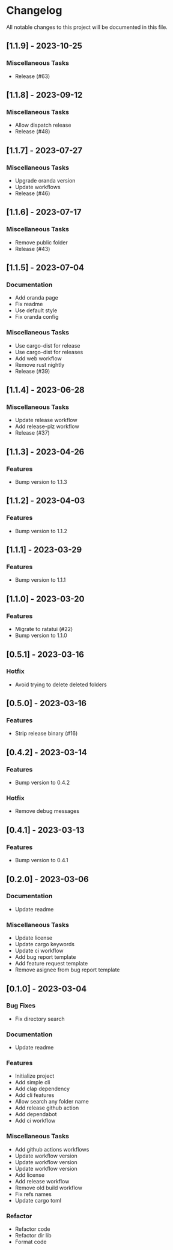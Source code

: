 # Changelog

All notable changes to this project will be documented in this file.

## [1.1.9] - 2023-10-25

### Miscellaneous Tasks

- Release (#63)

## [1.1.8] - 2023-09-12

### Miscellaneous Tasks

- Allow dispatch release
- Release (#48)

## [1.1.7] - 2023-07-27

### Miscellaneous Tasks

- Upgrade oranda version
- Update workflows
- Release (#46)

## [1.1.6] - 2023-07-17

### Miscellaneous Tasks

- Remove public folder
- Release (#43)

## [1.1.5] - 2023-07-04

### Documentation

- Add oranda page
- Fix readme
- Use default style
- Fix oranda config

### Miscellaneous Tasks

- Use cargo-dist for release
- Use cargo-dist for releases
- Add web workflow
- Remove rust nightly
- Release (#39)

## [1.1.4] - 2023-06-28

### Miscellaneous Tasks

- Update release workflow
- Add release-plz workflow
- Release (#37)

## [1.1.3] - 2023-04-26

### Features

- Bump version to 1.1.3

## [1.1.2] - 2023-04-03

### Features

- Bump version to 1.1.2

## [1.1.1] - 2023-03-29

### Features

- Bump version to 1.1.1

## [1.1.0] - 2023-03-20

### Features

- Migrate to ratatui (#22)
- Bump version to 1.1.0

## [0.5.1] - 2023-03-16

### Hotfix

- Avoid trying to delete deleted folders

## [0.5.0] - 2023-03-16

### Features

- Strip release binary (#16)

## [0.4.2] - 2023-03-14

### Features

- Bump version to 0.4.2

### Hotfix

- Remove debug messages

## [0.4.1] - 2023-03-13

### Features

- Bump version to 0.4.1

## [0.2.0] - 2023-03-06

### Documentation

- Update readme

### Miscellaneous Tasks

- Update license
- Update cargo keywords
- Update ci workflow
- Add bug report template
- Add feature request template
- Remove asignee from bug report template

## [0.1.0] - 2023-03-04

### Bug Fixes

- Fix directory search

### Documentation

- Update readme

### Features

- Initialize project
- Add simple cli
- Add clap dependency
- Add cli features
- Allow search any folder name
- Add release github action
- Add dependabot
- Add ci workflow

### Miscellaneous Tasks

- Add github actions workflows
- Update workflow version
- Update workflow version
- Update workflow version
- Add license
- Add release workflow
- Remove old build workflow
- Fix refs names
- Update cargo toml

### Refactor

- Refactor code
- Refactor dir lib
- Format code

<!-- generated by git-cliff -->
